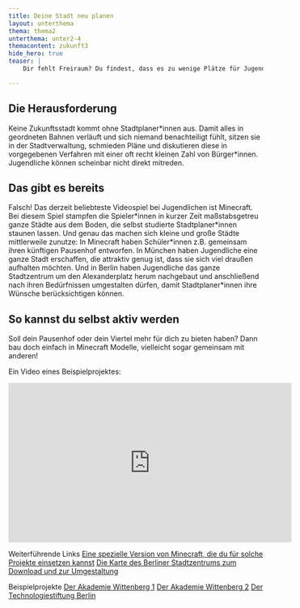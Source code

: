 ```yaml
---
title: Deine Stadt neu planen
layout: unterthema
thema: thema2
unterthema: unter2-4
themacontent: zukunft3
hide_hero: true
teaser: |
    Dir fehlt Freiraum? Du findest, dass es zu wenige Plätze für Jugendliche gibt? Dann plan deine Stadt einfach um und werde aktiv!

---
```


## Die Herausforderung
Keine Zukunftsstadt kommt ohne Stadtplaner\*innen aus. Damit alles in geordneten Bahnen verläuft und sich niemand benachteiligt fühlt, sitzen sie in der Stadtverwaltung, schmieden Pläne und diskutieren diese in vorgegebenen Verfahren mit einer oft recht kleinen Zahl von Bürger\*innen. Jugendliche können scheinbar nicht direkt mitreden.

## Das gibt es bereits
Falsch! Das derzeit beliebteste Videospiel bei Jugendlichen ist Minecraft. Bei diesem Spiel stampfen die Spieler\*innen in kurzer Zeit maßstabsgetreu ganze Städte aus dem Boden, die selbst studierte Stadtplaner\*innen staunen lassen. Und genau das machen sich kleine und große Städte mittlerweile zunutze: In Minecraft haben Schüler\*innen z.B. gemeinsam ihren künftigen Pausenhof entworfen. In München haben Jugendliche eine ganze Stadt erschaffen, die attraktiv genug ist, dass sie sich viel draußen aufhalten möchten. Und in Berlin haben Jugendliche das ganze Stadtzentrum um den Alexanderplatz herum nachgebaut und anschließend nach ihren Bedürfnissen umgestalten dürfen, damit Stadtplaner\*innen ihre Wünsche berücksichtigen können.

## So kannst du selbst aktiv werden
Soll dein Pausenhof oder dein Viertel mehr für dich zu bieten haben? Dann bau doch einfach in Minecraft Modelle, vielleicht sogar gemeinsam mit anderen!

Ein Video eines Beispielprojektes:
<div class="videoiframe"><iframe width="560" height="315" src="https://www.youtube-nocookie.com/embed/u9Qt4HtgfA4" frameborder="0" allow="accelerometer; autoplay; encrypted-media; gyroscope; picture-in-picture" allowfullscreen></iframe></div>

<p class="link-list">
    <span class="link-list-headline">Weiterführende Links</span>
        <a class="external-link" href="https://education.minecraft.net/" target="_blank">Eine spezielle Version von Minecraft, die du für solche Projekte einsetzen kannst</a>
        <a class="external-link" href="https://www.technologiestiftung-berlin.de/de/projekte/projekt/minecraft/" target="_blank">Die Karte des Berliner Stadtzentrums zum Download und zur Umgestaltung</a>
</p>
<p class="link-list">
    <span class="link-list-headline">Beispielprojekte</span>
        <a class="external-link" href="https://junge-akademie-wittenberg.de/bericht/mineschool-unser-schulhof-minecraft" target="_blank">Der Akademie Wittenberg 1</a>
        <a class="external-link" href="https://junge-akademie-wittenberg.de/sites/default/files/publikationen/thiel_mc_epartizipation_et.pdf" target="_blank">Der Akademie Wittenberg 2</a>
        <a class="external-link" href="https://www.technologiestiftung-berlin.de/de/blog/tueroeffner-berlin-minecraft/" target="_blank">Der Technologiestiftung Berlin</a>
</p>